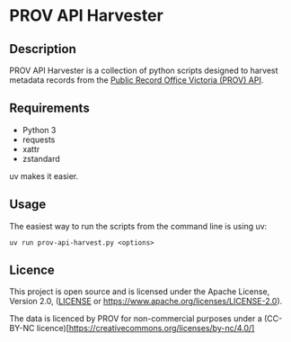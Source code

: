 # PROV API Harvester

## Description

PROV API Harvester is a  collection of python scripts designed to harvest metadata records from the [Public Record Office Victoria (PROV) API](https://prov.vic.gov.au/prov-collection-api).

## Requirements

- Python 3
- requests
- xattr
- zstandard

uv makes it easier.

## Usage

The easiest way to run the scripts from the command line is using uv:

```
uv run prov-api-harvest.py <options>
```

## Licence

This project is open source and is licensed under the Apache License, Version 2.0, ([LICENSE](LICENSE) or
https://www.apache.org/licenses/LICENSE-2.0).

The data is licenced by PROV for non-commercial purposes under a (CC-BY-NC licence)[https://creativecommons.org/licenses/by-nc/4.0/]


